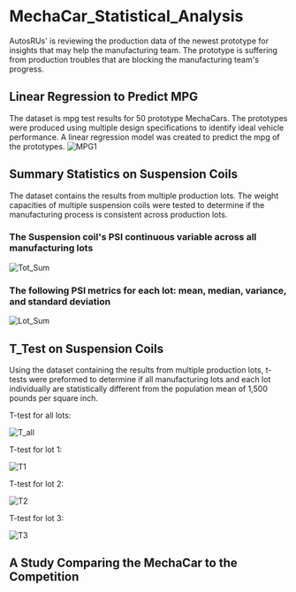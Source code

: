 # MechaCar_Statistical_Analysis
AutosRUs' is reviewing the production data of the newest prototype for insights that may help the manufacturing team. The prototype is suffering from production troubles that are blocking the manufacturing team's progress.

## Linear Regression to Predict MPG
The dataset is mpg test results for 50 prototype MechaCars.  The prototypes were produced using multiple design specifications to identify ideal vehicle performance.  A linear regression model was created to predict the mpg of the prototypes.
![MPG1](https://user-images.githubusercontent.com/98991575/174439872-dccf7187-806c-4ae2-a3bc-e6d40db087b4.png)


## Summary Statistics on Suspension Coils
The dataset contains the results from multiple production lots.  The weight capacities of multiple suspension coils were tested to determine if the manufacturing process is consistent across production lots.
### The Suspension coil's PSI continuous variable across all manufacturing lots
![Tot_Sum](https://user-images.githubusercontent.com/98991575/174440231-8f04958e-a29a-4588-970b-3579763ec1d3.png)

### The following PSI metrics for each lot: mean, median, variance, and standard deviation
![Lot_Sum](https://user-images.githubusercontent.com/98991575/174440243-c4457940-b916-4956-9d42-518458cdda01.png)

## T_Test on Suspension Coils
Using the dataset containing the results from multiple production lots, t-tests were preformed to determine if all manufacturing lots and each lot individually are statistically different from the population mean of 1,500 pounds per square inch.

T-test for all lots:

![T_all](https://user-images.githubusercontent.com/98991575/174441379-391c2056-461d-44cd-be03-f06f5fb83cac.png)

T-test for lot 1:

![T1](https://user-images.githubusercontent.com/98991575/174441383-b70b648f-174b-4554-a089-e13fa4d57281.png)

T-test for lot 2:

![T2](https://user-images.githubusercontent.com/98991575/174441388-4eeef6e7-0b3f-45de-b60b-91f55c7651df.png)

T-test for lot 3:

![T3](https://user-images.githubusercontent.com/98991575/174441392-b0e9e686-ae98-49f1-b24a-96448d236231.png)

## A Study Comparing the MechaCar to the Competition

